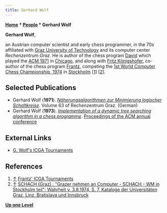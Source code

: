 ```yaml
---
title: Gerhard Wolf
---
```

**[Home](Home "Home") * [People](People "People") * Gerhard Wolf**

**Gerhard Wolf**,

an Austrian computer scientist and early chess programmer, in the 70s affiliated with [Graz University of Technology](https://en.wikipedia.org/wiki/Graz_University_of_Technology) and its computer center *Rechenzentrum Graz*.
He is author of the chess program [David](David "David") which played the [ACM 1971](ACM_1971 "ACM 1971") in [Chicago](https://en.wikipedia.org/wiki/Chicago), and along with [Fritz Königshofer](Fritz_K%C3%B6nigshofer "Fritz Königshofer"), co-author of the chess program [Frantz](Frantz "Frantz"), competing the [1st World Computer Chess Championship, 1974](WCCC_1974 "WCCC 1974") in [Stockholm](https://en.wikipedia.org/wiki/Stockholm) <a id="cite-note-1" href="#cite-ref-1">[1]</a> <a id="cite-note-2" href="#cite-ref-2">[2]</a>.

## Selected Publications

- Gerhard Wolf (**1971**). *[Näherungsalgorithmen zur Minimierung logischer Schaltkreise](https://books.google.com/books/about/N%C3%A4herungsalgorithmen_zur_Minimierung_lo.html?id=0HNCtwAACAAJ&redir_esc=y&hl=en)*. Volume 63 of Rechenzentrum Graz. (German)
- Gerhard Wolf (**1973**). *[Implementation of a dynamic tree searching algorithm in a chess programme](https://dl.acm.org/citation.cfm?id=805704)*. [Proceedings of the ACM annual conference](ACM#Conferences "ACM")

## External Links

- [G. Wolf's ICGA Tournaments](https://www.game-ai-forum.org/icga-tournaments/person.php?id=491)

## References

1. <a id="cite-ref-1" href="#cite-note-1">↑</a> [Frantz' ICGA Tournaments](https://www.game-ai-forum.org/icga-tournaments/program.php?id=47)
1. <a id="cite-ref-2" href="#cite-note-2">↑</a> [SCHACH (Graz) : "Grazer nehmen an Computer - SCHACH - WM in Stockholm teil": Wahrheit v. 3.8.1974, S. 7, Kataloge der Universitäten Graz, Linz, Bratislava und Innsbruck](http://webapp.uibk.ac.at/alo_cat/card.jsp?id=12537152&pos=43)

**[Up one Level](People "People")**

